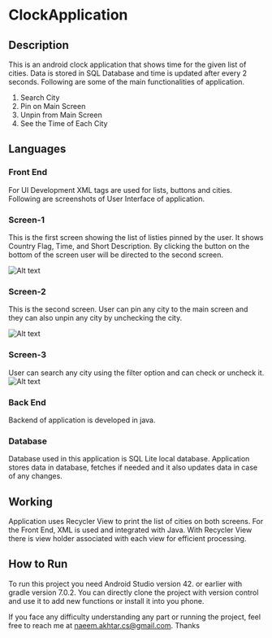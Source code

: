 # ClockApplication

## Description
This is an android clock application that shows time for the given list of cities. Data is stored in SQL Database and time is updated after every 2 seconds. Following are some of the main functionalities of application.

  1. Search City
  2. Pin on Main Screen
  3. Unpin from Main Screen
  4. See the Time of Each City
  

## Languages
### Front End
For UI Development XML tags are used for lists, buttons and cities. Following are screenshots of User Interface of application.

### Screen-1
This is the first screen showing the list of listies pinned by the user. It shows Country Flag, Time, and Short Description. By clicking the button on the bottom of the screen user will be directed to the second screen.

![Alt text](1.jpg?raw=true "Optional Title")

### Screen-2
This is the second screen. User can pin any city to the main screen and they can also unpin any city by unchecking the city. 

![Alt text](2.jpg?raw=true "Optional Title")

### Screen-3
User can search any city using the filter option and can check or uncheck it. 
![Alt text](3.jpg?raw=true "Optional Title")

### Back End
Backend of application is developed in java.

### Database
Database used in this application is SQL Lite local database. Application stores data in database, fetches if needed and it also updates data in case of any changes.

## Working
Application uses Recycler View to print the list of cities on both screens. For the Front End, XML is used and integrated with Java. With Recycler View there is view holder associated with each view for efficient processing.

## How to Run
To run this project you need Android Studio version 42. or earlier with gradle version 7.0.2. You can directly clone the project with version control and use it to add new functions or install it into you phone. 

If you face any difficulty understanding any part or running the project, feel free to reach me at naeem.akhtar.cs@gmail.com. Thanks
